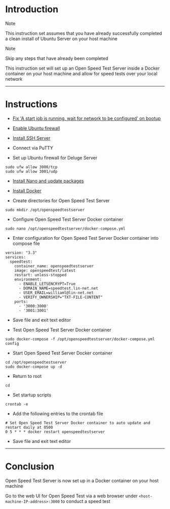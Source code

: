 # Introduction
> [!NOTE]
> This instruction set assumes that you have already successfully completed a clean install of Ubuntu Server on your host machine

> [!NOTE]
> Skip any steps that have already been completed

This instruction set will set up an Open Speed Test Server inside a Docker container on your host machine and allow for speed tests over your local network

-----
# Instructions
* [Fix 'A start job is running, wait for network to be configured' on bootup](../fix_network-bootup.md)

* [Enable Ubuntu firewall](../enable_firewall.md)

* [Install SSH Server](../install_ssh-server.md)

* Connect via PuTTY

* Set up Ubuntu firewall for Deluge Server
```
sudo ufw allow 3000/tcp
sudo ufw allow 3001/udp
```
* [Install Nano and update packages](../install_nano.md)

* [Install Docker](../install_docker.md)

* Create directories for Open Speed Test Server
```
sudo mkdir /opt/openspeedtestserver
```
* Configure Open Speed Test Server Docker container
```
sudo nano /opt/openspeedtestserver/docker-compose.yml
```
* Enter configuration for Open Speed Test Server Docker container into compose file
```
version: "3.3"
services:
  speedtest:
    container_name: openspeedtestserver
    image: openspeedtest/latest
    restart: unless-stopped
    environment:
      - ENABLE_LETSENCRYPT=True
      - DOMAIN_NAME=speedtest.lin-net.net
      - USER_EMAIL=williaml@lin-net.net
      - VERIFY_OWNERSHIP="TXT-FILE-CONTENT"
    ports:
      - '3000:3000'
      - '3001:3001'
```
* Save file and exit text editor

* Test Open Speed Test Server Docker container
```
sudo docker-compose -f /opt/openspeedtestserver/docker-compose.yml config
```
* Start Open Speed Test Server Docker container
```
cd /opt/openspeedtestserver
sudo docker-compose up -d
```
* Return to root
```
cd
```
* Set startup scripts
```
crontab -e
```
* Add the following entries to the crontab file
```
# Set Open Speed Test Server Docker container to auto update and restart daily at 0500
0 5 * * * docker restart openspeedtestserver
```
* Save file and exit text editor
-----
# Conclusion
Open Speed Test Server is now set up in a Docker container on your host machine

Go to the web UI for Open Speed Test via a web browser under `<host-machine-IP-address>:3000` to conduct a speed test
